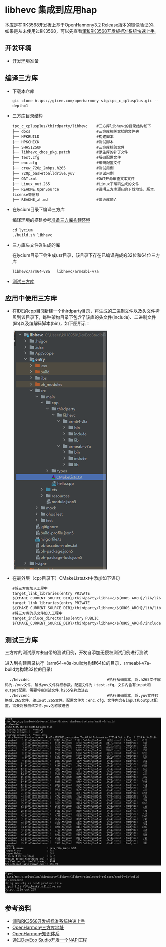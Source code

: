 # libhevc 集成到应用hap

本库是在RK3568开发板上基于OpenHarmony3.2 Release版本的镜像验证的，如果是从未使用过RK3568，可以先查看[润和RK3568开发板标准系统快速上手](https://gitee.com/openharmony-sig/knowledge_demo_temp/tree/master/docs/rk3568_helloworld)。

## 开发环境

- [开发环境准备](../../../docs/hap_integrate_environment.md)

## 编译三方库

- 下载本仓库

  ```shell
  git clone https://gitee.com/openharmony-sig/tpc_c_cplusplus.git --depth=1
  ```

- 三方库目录结构

  ```shell
  tpc_c_cplusplus/thirdparty/libhevc    #三方库libhevc的目录结构如下
  ├── docs                              #三方库相关文档的文件夹
  ├── HPKBUILD                          #构建脚本
  ├── HPKCHECK                          #测试脚本
  ├── SHA512SUM                         #三方库校验文件 
  ├── libhevc_ohos_pkg.patch            #原生库的补丁文件
  ├── test.cfg                          #解码配置文件
  ├── enc.cfg                           #编码配置文件
  ├── crew_720p_2mbps.h265              #测试用例
  ├── 720p_basketballdrive.yuv          #测试用例
  ├── OAT.xml                       	#OAT开源审查文本文件
  ├── Linux_out.265                     #Linux下编码生成的文件
  ├── README.OpenSource                 #说明三方库源码的下载地址，版本，license等信息
  ├── README_zh.md                      #三方库简介
  ```
  
- 在lycium目录下编译三方库

  编译环境的搭建参考[准备三方库构建环境](../../../lycium/README.md#1编译环境准备)

  ```shell
  cd lycium
  ./build.sh libhevc
  ```

- 三方库头文件及生成的库

  在lycium目录下会生成usr目录，该目录下存在已编译完成的32位和64位三方库

  ```shell
  libhevc/arm64-v8a   libhevc/armeabi-v7a
  ```

- [测试三方库](#测试三方库)

## 应用中使用三方库

- 在IDE的cpp目录新建一个thirdparty目录，将生成的二进制文件以及头文件拷贝到该目录下，每种架构目录下包含了该库的头文件(include)、二进制文件(lib)以及编解码脚本(bin)，如下图所示：
  &nbsp;

  &nbsp;![thirdparty_install_dir](pic/libhevc_install_dir.png)

- 在最外层（cpp目录下）CMakeLists.txt中添加如下语句

  ```shell
  #将三方库加入工程中
  target_link_libraries(entry PRIVATE ${CMAKE_CURRENT_SOURCE_DIR}/thirdparty/libhevc/${OHOS_ARCH}/lib/libhevcdec.a)
  target_link_libraries(entry PRIVATE ${CMAKE_CURRENT_SOURCE_DIR}/thirdparty/libhevc/${OHOS_ARCH}/lib/libhevcenc.a)
  #将三方库的头文件加入工程中
  target_include_directories(entry PUBLIC ${CMAKE_CURRENT_SOURCE_DIR}/thirdparty/libhevc/${OHOS_ARCH}/include)
  ```

## 测试三方库

三方库的测试原库未自带的测试用例，开发自添加无侵权测试用例进行测试

进入到构建目录执行（arm64-v8a-build为构建64位的目录，armeabi-v7a-build为构建32位的目录）
```shell
  ./hevcdec                                   #执行解码脚本，将.h265文件解码为./yuv文件，输出yuv文件详细参数。配置文件为：test.cfg，文件内含有input和output配置，需要将被测试文件.h265名称放进去
  ./hevcenc                                   #执行编码脚本，将.yuv文件转换成.265文件，输出out.265文件。配置文件为：enc.cfg，文件内含有input和output配置，需要将被测试文件.yuv名称放进去
```
&nbsp;![libhevc_decoder_test](pic/libhevc_decoder_test.png)
&nbsp;![libhevc_encoder_test](pic/libhevc_encoder_test.png)

## 参考资料

- [润和RK3568开发板标准系统快速上手](https://gitee.com/openharmony-sig/knowledge_demo_temp/tree/master/docs/rk3568_helloworld)
- [OpenHarmony三方库地址](https://gitee.com/openharmony-tpc)
- [OpenHarmony知识体系](https://gitee.com/openharmony-sig/knowledge)
- [通过DevEco Studio开发一个NAPI工程](https://gitee.com/openharmony-sig/knowledge_demo_temp/blob/master/docs/napi_study/docs/hello_napi.md)